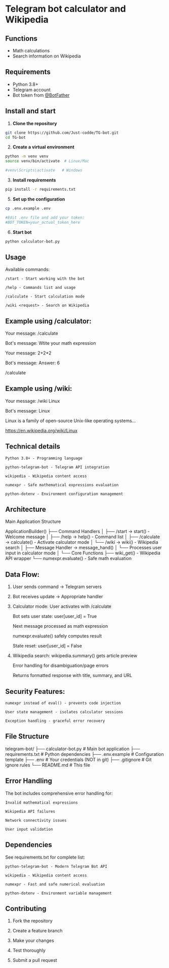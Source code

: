 # Telegram bot calculator and Wikipedia

## Functions
- Math calculations
- Search information on Wikipedia

## Requirements
- Python 3.8+
- Telegram account
- Bot token from [@BotFather](https://t.me/BotFather)

## Install and start
1. **Clone the repository**
```bash
git clone https://github.com/Just-codde/TG-bot.git
cd TG-bot
```
2. **Create a virtual environment**
```bash
python -m venv venv
source venv/bin/activate  # Linux/Mac

#venv\Scripts\activate   # Windows
```
3. **Install requirements**
```bash
pip install -r requirements.txt
```
5. **Set up the configuration**
```bash
cp .env.example .env

#Edit .env file and add your token:
#BOT_TOKEN=your_actual_token_here
```
6. **Start bot**
```bash
python calculator-bot.py
```
## Usage
Available commands:

    /start - Start working with the bot

    /help - Commands list and usage

    /calculate - Start calculation mode

    /wiki <request> - Search on Wikipedia


## Example using /calculator:

Your message:
/calculate

Bot's message:
Wtite your math expression

Your message:
2+2*2

Bot's message:
Answer: 6

/calculate


## Example using /wiki:

Your message:
/wiki Linux

Bot's message:
Linux

Linux is a family of open-source Unix-like operating systems...

https://en.wikipedia.org/wiki/Linux


## Technical details

    Python 3.8+ - Programming language

    python-telegram-bot - Telegram API integration

    wikipedia - Wikipedia content access

    numexpr - Safe mathematical expressions evaluation

    python-dotenv - Environment configuration management


## Architecture

Main Application Structure

ApplicationBuilder()
├── Command Handlers
│   ├── /start → start() - Welcome message
│   ├── /help → help() - Command list
│   ├── /calculate → calculate() - Activate calculator mode
│   └── /wiki → wiki() - Wikipedia search
│
├── Message Handler → message_hand()
│   └── Processes user input in calculator mode
│
└── Core Functions
    ├── wiki_get() - Wikipedia API wrapper
    └── numexpr.evaluate() - Safe math evaluation


## Data Flow:

1. User sends command → Telegram servers

2. Bot receives update → Appropriate handler

3. Calculator mode:
    User activates with /calculate

    Bot sets user state: user[user_id] = True

    Next message processed as math expression

    numexpr.evaluate() safely computes result

    State reset: user[user_id] = False

4. Wikipedia search:
    wikipedia.summary() gets article preview

    Error handling for disambiguation/page errors

    Returns formatted response with title, summary, and URL


## Security Features:

    numexpr instead of eval() - prevents code injection

    User state management - isolates calculator sessions

    Exception handling - graceful error recovery


## File Structure

telegram-bot/
├── calculator-bot.py      # Main bot application
├── requirements.txt       # Python dependencies
├── .env.example          # Configuration template
├── .env                  # Your credentials (NOT in git)
├── .gitignore           # Git ignore rules
└── README.md            # This file


## Error Handling

The bot includes comprehensive error handling for:

    Invalid mathematical expressions

    Wikipedia API failures

    Network connectivity issues

    User input validation


## Dependencies

See requirements.txt for complete list:

    python-telegram-bot - Modern Telegram Bot API

    wikipedia - Wikipedia content access

    numexpr - Fast and safe numerical evaluation

    python-dotenv - Environment variable management


## Contributing

1. Fork the repository

2. Create a feature branch

3. Make your changes

4. Test thoroughly

5. Submit a pull request
